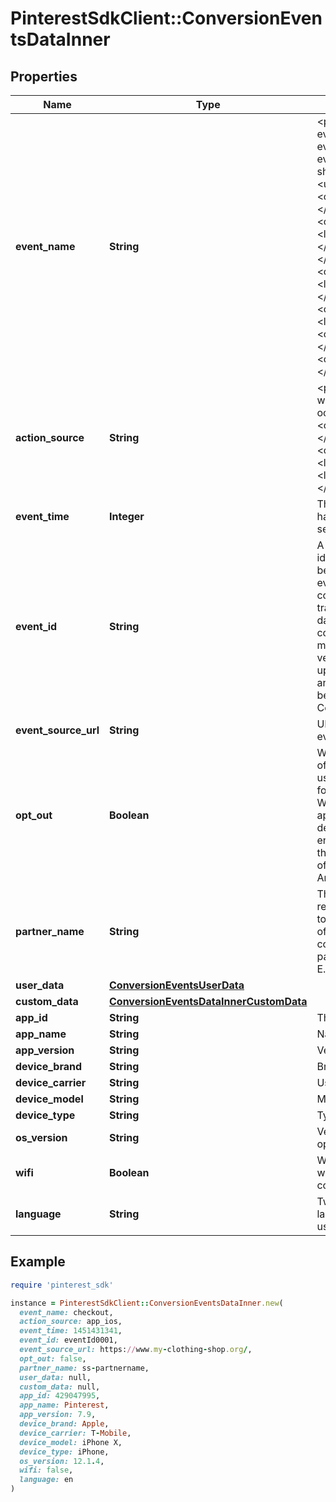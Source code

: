 # PinterestSdkClient::ConversionEventsDataInner

## Properties

| Name | Type | Description | Notes |
| ---- | ---- | ----------- | ----- |
| **event_name** | **String** | &lt;p&gt;The type of the user event. Please use the right event_name otherwise the event won&#39;t be accepted and show up correctly in reports.   &lt;ul&gt;   &lt;li&gt;&lt;code&gt;add_to_cart&lt;/code&gt;&lt;/li&gt;   &lt;li&gt;&lt;code&gt;checkout&lt;/code&gt;&lt;/li&gt;   &lt;li&gt;&lt;code&gt;custom&lt;/code&gt;&lt;/li&gt;   &lt;li&gt;&lt;code&gt;lead&lt;/code&gt;&lt;/li&gt;   &lt;li&gt;&lt;code&gt;page_visit&lt;/code&gt;&lt;/li&gt;   &lt;li&gt;&lt;code&gt;search&lt;/code&gt;&lt;/li&gt;   &lt;li&gt;&lt;code&gt;signup&lt;/code&gt;&lt;/li&gt;   &lt;li&gt;&lt;code&gt;view_category&lt;/code&gt;&lt;/li&gt;   &lt;li&gt;&lt;code&gt;watch_video&lt;/code&gt;&lt;/li&gt;   &lt;/ul&gt; &lt;/p&gt;  |  |
| **action_source** | **String** | &lt;p&gt;   The source indicating where the conversion event occurred.   &lt;ul&gt;     &lt;li&gt;&lt;code&gt;app_android&lt;/code&gt;&lt;/li&gt;     &lt;li&gt;&lt;code&gt;app_ios&lt;/code&gt;&lt;/li&gt;     &lt;li&gt;&lt;code&gt;web&lt;/code&gt;&lt;/li&gt;     &lt;li&gt;&lt;code&gt;offline&lt;/code&gt;&lt;/li&gt;   &lt;/ul&gt; &lt;/p&gt;  |  |
| **event_time** | **Integer** | The time when the event happened. Unix timestamp in seconds. |  |
| **event_id** | **String** | A unique id string that identifies this event and can be used for deduping between events ingested via both the conversion API and Pinterest tracking. Without this, event&#39;s data is likely to be double counted and will cause report metric inflation. Third-party vendors make sure this field is updated on both Pinterest tag and Conversions API side before rolling out template for Conversions API. |  |
| **event_source_url** | **String** | URL of the web conversion event. | [optional] |
| **opt_out** | **Boolean** | When action_source is web or offline, it defines whether the user has opted out of tracking for web conversion events. While when action_source is app_android or app_ios, it defines whether the user has enabled Limit Ad Tracking on their iOS device, or opted out of Ads Personalization on their Android device. | [optional] |
| **partner_name** | **String** | The third party partner name responsible to send the event to Conversions API on behalf of the advertiser. The naming convention is \&quot;ss-partnername\&quot; lowercase. E.g ‘ss-shopify’ | [optional] |
| **user_data** | [**ConversionEventsUserData**](ConversionEventsUserData.md) |  |  |
| **custom_data** | [**ConversionEventsDataInnerCustomData**](ConversionEventsDataInnerCustomData.md) |  | [optional] |
| **app_id** | **String** | The app store app ID. | [optional] |
| **app_name** | **String** | Name of the app. | [optional] |
| **app_version** | **String** | Version of the app. | [optional] |
| **device_brand** | **String** | Brand of the user device. | [optional] |
| **device_carrier** | **String** | User device&#39;s mobile carrier. | [optional] |
| **device_model** | **String** | Model of the user device. | [optional] |
| **device_type** | **String** | Type of the user device. | [optional] |
| **os_version** | **String** | Version of the device operating system. | [optional] |
| **wifi** | **Boolean** | Whether the event occurred when the user device was connected to wifi. | [optional] |
| **language** | **String** | Two-character ISO-639-1 language code indicating the user&#39;s language. | [optional] |

## Example

```ruby
require 'pinterest_sdk'

instance = PinterestSdkClient::ConversionEventsDataInner.new(
  event_name: checkout,
  action_source: app_ios,
  event_time: 1451431341,
  event_id: eventId0001,
  event_source_url: https://www.my-clothing-shop.org/,
  opt_out: false,
  partner_name: ss-partnername,
  user_data: null,
  custom_data: null,
  app_id: 429047995,
  app_name: Pinterest,
  app_version: 7.9,
  device_brand: Apple,
  device_carrier: T-Mobile,
  device_model: iPhone X,
  device_type: iPhone,
  os_version: 12.1.4,
  wifi: false,
  language: en
)
```

